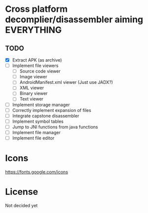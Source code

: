 # Cross platform decomplier/disassembler aiming EVERYTHING

## TODO

- [x] Extract APK (as archive)
- [ ] Implement file viewers
    - [ ] Source code viewer
    - [ ] Image viewer
    - [ ] AndroidManifest.xml viewer (Just use JADX?)
    - [ ] XML viewer
    - [ ] Binary viewer
    - [ ] Text viewer
- [ ] Implement storage manager
- [ ] Correctly implement expansion of files
- [ ] Integrate capstone disassembler
- [ ] Implement symbol tables
- [ ] Jump to JNI functions from java functions
- [ ] Implement file manager
- [ ] Implement file editor

# Icons

https://fonts.google.com/icons

# License

Not decided yet

